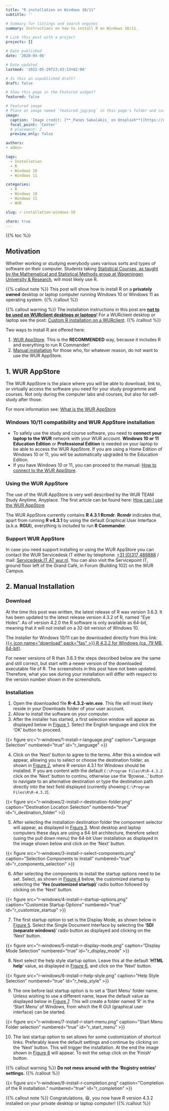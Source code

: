 ```yaml
---
title: "R installation on Windows 10/11"
subtitle: ''

# Summary for listings and search engines
summary: Instructions on how to install R on Windows 10/11.

# Link this post with a project
projects: []

# Date published
date: '2020-04-06'

# Date updated
lastmod: '2022-05-29T23:43:13+02:00'

# Is this an unpublished draft?
draft: false

# Show this page in the Featured widget?
featured: false

# Featured image
# Place an image named `featured.jpg/png` in this page's folder and customize its options here.
image:
  caption: 'Image credit: [**_Panos Sakalakis_ on Unsplash**](https://unsplash.com/photos/AwDVMJKMjlU)'
  focal_point: 'Center'
  # placement: 2
  preview_only: false

authors:
- admin

tags:
  - Installation
  - R
  - Windows 10
  - Windows 11

categories:
  - R
  - Windows 10
  - Windows 11
  - WUR

slug: r-installation-windows-10

share: true
---
```


{{% toc %}}

## Motivation
<!--Due to the novel coronavirus (SARS-CoV-2) and its related disease :mask: COVID-19 employees and students at Wageningen University & Research are all working from home.-->

Whether working or studying everybody uses various sorts and types of software on their computer. Students taking [Statistical Courses, as taught by the Mathematical and Statistical Methods group at Wageningen University & Research](https://www.wur.nl/en/Research-Results/Research-Institutes/plant-research/biometris/Education/BSc-and-Master-Courses.htm), will most likely use R.

{{% callout note %}}
This post will show how to install R on a **privately owned** desktop or laptop computer running Windows 10 or Windows 11 as operating system.
{{% /callout %}}

{{% callout warning %}}
The installation instructions in this post are <u>**not to be used on WURclient desktops or laptops**</u>! For a WURclient desktop or laptop see the post: [Custom R installation on a WURclient](/post/2021/01/24/r-installation-wurclient/).
{{% /callout %}}

Two ways to install R are offered here:

1. [WUR AppStore](#1-wur-appstore). This is the **RECOMMENDED** way, because it includes R and everything to run R Commander!
2. [Manual installation](#2-manual-installation) for those who, for whatever reason, do not want to use the WUR AppStore.

## 1. WUR AppStore
The WUR AppStore is the place where you will be able to download, link to, or virtually access the software you need for your study programme and courses. Not only during the computer labs and courses, but also for self-study after those. 

For more information see: [What is the WUR AppStore](https://wur-studentsupport.screenstepslive.com/m/WURAppStore/l/1222947-what-is-the-wur-appstore)

### Windows 10/11 compatibility and WUR AppStore installation

* To safely use the study and course software, you need to **connect your laptop to the WUR** network with your WUR account. **Windows 10 or 11 Education Edition** or  **Professional Edition** is needed on your laptop to be able to access the WUR AppStore. If you are using a Home Edition of Windows 10 or 11, you will be automatically upgraded to the Education Edition.
*  If you have Windows 10 or 11, you can proceed to the manual: [How to connect to the WUR AppStore](https://wur-studentsupport.screenstepslive.com/m/WURAppStore/l/1203863-how-to-connect-to-the-wur-appstore).
<!--* If you have another version of Windows 10/11 (e.g. Windows 10/11 Home), follow the manual: [How to get Windows 10 Education](https://wur-studentsupport.screenstepslive.com/m/WURAppStore/l/1223173-how-to-get-windows-10-education). After having upgraded Windows 10 to the Education version, you can proceed to the manual: [How to get access to the WUR AppStore](https://wur-studentsupport.screenstepslive.com/m/WURAppStore/l/1203863-how-to-connect-to-the-wur-appstore).-->

### Using the WUR AppStore
The use of the WUR AppStore is very well described by the WUR TEAM Study Anytime, Anyplace. The first article can be found here: [How can I use the WUR AppStore](https://wur-studentsupport.screenstepslive.com/m/WURAppStore/l/1203865-how-can-i-use-the-wur-appstore)

The WUR AppStore currently contains **R 4.3.1 Rcmdr**. **Rcmdr** indicates that, apart from running **R v4.3.1** by using the default Graphical User Interface (a.k.a. **RGUI**), everything is included to run **R Commander**.

### Support WUR AppStore
In case you need support installing or using the WUR AppStore you can contact the WUR Servicedesk IT either by telephone: <a href="tel:+31317488888">+31 (0)317 488888</a> / mail: <a href="mailto:Servicedesk.IT@wur.nl">Servicedesk.IT AT wur.nl</a>. You can also visit the Servicepoint IT, ground floor left of the Grand Café, in Forum (Building 102) on the WUR Campus.

## 2. Manual Installation

### Download
At the time this post was written, the latest release of R was version 3.6.3. It has been updated to the latest release version 4.3.2 of R, named "Eye Holes". As of version 4.2.0 the R software is only available as 64-bit, meaning that it will not install on a 32-bit version of Windows 10.

The installer for Windows 10/11 can be downloaded directly from this link: [{{< icon name="download" pack="fas" >}} R 4.3.2 for Windows (ca. 79 MB, 64-bit)](https://cloud.r-project.org/bin/windows/base/old/4.3.2/R-4.3.2-win.exe).

For newer versions of R than 3.6.3 the steps described below are the same and still correct, but start with a newer version of the downloaded executable file of R. The screenshots in this post have not been updated. Therefore, what you see during your installation will differ with respect to the version number shown in the screenshots.

### Installation

1. Open the downloaded file **R-4.3.2-win.exe**. This file will most likely reside in your Downloads folder of your user account.
2. Allow to install the software on your computer.
3. After the installer has started, a first selection window will appear as displayed below in [Figure 1](#figure-r_language). Select the English language and click the ‘OK’ button to proceed.

{{< figure src="r-windows/1-install-r-language.png" caption="Language Selection" numbered="true" id="r_language" >}}

4. Click on the ‘Next’ button to agree to the terms. After this a window will appear, allowing you to select or choose the destination folder, as shown in [Figure 2](#figure-r_destination_folder), where R version 4.3.1 for Windows should be installed. If you are content with the default `C:\Program Files\R\R-4.3.2` click on the ‘Next’ button to continu, otherwise use the ‘B<u>r</u>owse...’ button to navigate to an alternative destination or type the destination path directly into the text field displayed (currently showing `C:\Program Files\R\R-4.3.2`).

{{< figure src="r-windows/2-install-r-destination-folder.png" caption="Destination Location Selection" numbered="true" id="r_destination_folder" >}}

5. After selecting the installation destination folder the component selector will appear, as displayed in [Figure 3](#figure-r_components_selection). Most desktop and laptop computers these days are using a 64-bit architecture, therefore select (using the pull down menu) the 64-bit User installation as displayed in the image shown below and click on the ‘Next’ button.

{{< figure src="r-windows/3-install-r-select-components.png" caption="Selection Components to Install" numbered="true" id="r_components_selection" >}}

6. After selecting the components to install the startup options need to be set. Select, as shown in [Figure 4](#figure-r_customize_startup) below, the customized startup by selecting the ‘**Yes (customized startup)**’ radio button followed by clicking on the ‘Next’ button.

{{< figure src="r-windows/4-install-r-startup-options.png" caption="Customize Startup Options" numbered="true" id="r_customize_startup" >}}

7. The first startup option to set is the Display Mode, as shown below in [Figure 5](#figure-r_display_mode). Select the Single Document Interface by selecting the ‘**SDI (separate windows)**’ radio button as displayed and clicking on the ‘Next’ button.

{{< figure src="r-windows/5-install-r-display-mode.png" caption="Display Mode Selection" numbered="true" id="r_display_mode" >}}

8. Next select the help style startup option. Leave this at the default ‘**HTML help**’ value, as displayed in [Figure 6](#figure-r_help_style), and click on the ‘Next’ button.

{{< figure src="r-windows/6-install-r-help-style.png" caption="Help Style Selection" numbered="true" id="r_help_style" >}}

9. The one before last startup option is to set a ‘Start Menu’ folder name. Unless wishing to use a different name, leave the default value as displayed below in [Figure 7](#figure-r_start_menu). This will create a folder named ‘R’ in the ‘Start Menu’ of Windows, from which the R GUI (graphical user interface) can be started.

{{< figure src="r-windows/7-install-r-start-menu.png" caption="Start Menu Folder selection" numbered="true" id="r_start_menu" >}}

10. The last startup option to set allows for some customization of shortcut links. Preferably leave the default settings and continue by clicking on the ‘Next’ button. This will trigger the installation. At the end the image shown in [Figure 8](#figure-r_completion) will appear. To exit the setup click on the ‘Finish’ button.

{{% callout warning %}}
**Do not mess around with the ‘Registry entries’ settings.**
{{% /callout %}}

{{< figure src="r-windows/9-install-r-completion.png" caption="Completion of the R installation." numbered="true" id="r_completion" >}}

{{% callout note %}}
Congratulations, :satisfied:, you now have R version 4.3.2 installed on your private desktop or laptop computer!
{{% /callout %}}

